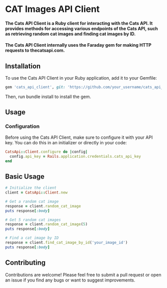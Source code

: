 # CAT Images API Client

#### The Cats API Client is a Ruby client for interacting with the Cats API. It provides methods for accessing various endpoints of the Cats API, such as retrieving random cat images and finding cat images by ID. 

#### The Cats API Client internally uses the **Faraday gem** for making HTTP requests to **thecatsapi.com**.


## Installation
To use the Cats API Client in your Ruby application, add it to your Gemfile:

```ruby
gem 'cats_api_client', git: 'https://github.com/your_username/cats_api_client.git'
```
Then, run bundle install to install the gem.

## Usage

### Configuration
Before using the Cats API Client, make sure to configure it with your API key. You can do this in an initializer or directly in your code:

```ruby
CatsApi::Client.configure do |config|
  config.api_key = Rails.application.credentials.cats_api_key
end
```

## Basic Usage

```ruby
# Initialize the client
client = CatsApi::Client.new

# Get a random cat image
response = client.random_cat_image
puts response[:body]

# Get 5 random cat images
response = client.random_cat_image(5)
puts response[:body]

# Find a cat image by ID
response = client.find_cat_image_by_id('your_image_id')
puts response[:body]
```

## Contributing
Contributions are welcome! Please feel free to submit a pull request or open an issue if you find any bugs or want to suggest improvements. 